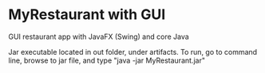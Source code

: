 # MyRestaurant with GUI
 GUI restaurant app with JavaFX (Swing) and core Java

Jar executable located in out folder, under artifacts. To run, go to command line, browse to jar file, and type "java -jar MyRestaurant.jar"